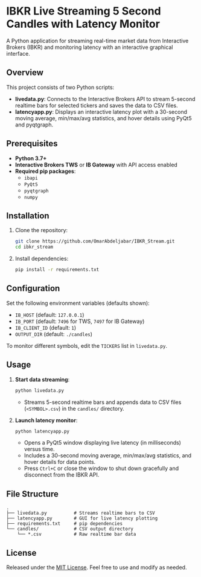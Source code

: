 # IBKR Live Streaming 5 Second Candles with Latency Monitor

A Python application for streaming real-time market data from Interactive Brokers (IBKR) and monitoring latency with an interactive graphical interface.

## Overview

This project consists of two Python scripts:

- **livedata.py**: Connects to the Interactive Brokers API to stream 5-second realtime bars for selected tickers and saves the data to CSV files.
- **latencyapp.py**: Displays an interactive latency plot with a 30-second moving average, min/max/avg statistics, and hover details using PyQt5 and pyqtgraph.

## Prerequisites

- **Python 3.7+**
- **Interactive Brokers TWS** or **IB Gateway** with API access enabled
- **Required pip packages**:
  - `ibapi`
  - `PyQt5`
  - `pyqtgraph`
  - `numpy`

## Installation

1. Clone the repository:
   ```bash
   git clone https://github.com/OmarAbdeljabar/IBKR_Stream.git
   cd ibkr_stream
   ```

2. Install dependencies:
   ```bash
   pip install -r requirements.txt
   ```

## Configuration

Set the following environment variables (defaults shown):

- `IB_HOST` (default: `127.0.0.1`)
- `IB_PORT` (default: `7496` for TWS, `7497` for IB Gateway)
- `IB_CLIENT_ID` (default: `1`)
- `OUTPUT_DIR` (default: `./candles`)

To monitor different symbols, edit the `TICKERS` list in `livedata.py`.

## Usage

1. **Start data streaming**:
   ```bash
   python livedata.py
   ```
   - Streams 5-second realtime bars and appends data to CSV files (`<SYMBOL>.csv`) in the `candles/` directory.

2. **Launch latency monitor**:
   ```bash
   python latencyapp.py
   ```
   - Opens a PyQt5 window displaying live latency (in milliseconds) versus time.
   - Includes a 30-second moving average, min/max/avg statistics, and hover details for data points.
   - Press `Ctrl+C` or close the window to shut down gracefully and disconnect from the IBKR API.

## File Structure

```
.
├── livedata.py          # Streams realtime bars to CSV
├── latencyapp.py        # GUI for live latency plotting
├── requirements.txt     # pip dependencies
└── candles/             # CSV output directory
    └── *.csv            # Raw realtime bar data
```

## License

Released under the [MIT License](LICENSE). Feel free to use and modify as needed.
